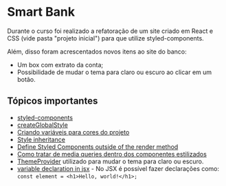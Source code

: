 
# Smart Bank 

Durante o curso foi realizado a refatoração de um site criado em React e CSS (vide pasta "projeto inicial") para que utilize styled-components.

Além, disso foram acrescentados novos itens ao site do banco:
* Um box com extrato da conta;
* Possibilidade de mudar o tema para claro ou escuro ao clicar em um botão.


## Tópicos importantes
* [styled-components](https://styled-components.com/docs)
* [createGlobalStyle](./notas-de-aula/aula%2002.3%20-%20createGlobalStyle.md)
* [Criando variáveis para cores do projeto](./projeto/src/Components/UI/variaveis.js)
* [Style inheritance](./notas-de-aula/aula%2003.3%20-%20style%20inheritance.md)
* [Define Styled Components outside of the render method](./notas-de-aula/Define%20Styled%20Components%20outside%20of%20the%20render%20method.MD)
* [Como tratar de media queries dentro dos componentes estilizados](./notas-de-aula/aula%2003.05%20-%20Media%20Query.md)
* [ThemeProvider](https://styled-components.com/docs/advanced) utilizado para mudar o tema para claro ou escuro.
* [variable declaration in jsx](./notas-de-aula/variable%20declaration%20in%20jsx.md) - No JSX é possível fazer declarações como: `const element = <h1>Hello, world!</h1>;`